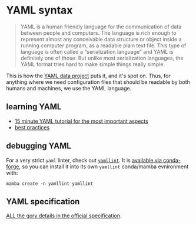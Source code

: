 # YAML syntax

> YAML is a human friendly language for the communication of data between people and computers.
> The language is rich enough to represent almost any conceivable data structure or object inside a running computer program, as a readable plain text file. This type of language is often called a “serialization language” and YAML is definitely one of those.
> But unlike most serialization languages, the YAML format tries hard to make simple things really simple.

This is how the [YAML data project](https://yaml.com/) puts it, and it's spot on.
Thus, for anything where we need configuration files that should be readable by both humans and machines, we use the YAML language.

## learning YAML

* [15 minute YAML tutorial for the most important aspects](https://www.yaml.info/learn/index.html)
* [best practices](https://www.yaml.info/learn/bestpractices.html)

## debugging YAML

For a very strict `yaml` linter, check out [`yamllint`](https://yamllint.readthedocs.io/en/stable/).
It is [available via conda-forge](https://anaconda.org/conda-forge/yamllint), so you can install it into its own `yamllint` conda/mamba evnironment with:
```
mamba create -n yamllint yamllint
```

## YAML specification

[ALL the gory details in the official specification](https://yaml.org/spec/1.2/).
